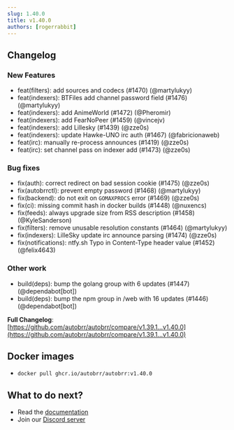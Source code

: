 ```yaml
---
slug: 1.40.0
title: v1.40.0
authors: [rogerrabbit]
---
```


## Changelog

### New Features

- feat(filters): add sources and codecs (#1470) (@martylukyy)
- feat(indexers): BTFiles add channel password field (#1476) (@martylukyy)
- feat(indexers): add AnimeWorld (#1472) (@Pheromir)
- feat(indexers): add FearNoPeer (#1459) (@vincejv)
- feat(indexers): add Lillesky (#1439) (@zze0s)
- feat(indexers): update Hawke-UNO irc auth (#1467) (@fabricionaweb)
- feat(irc): manually re-process announces (#1419) (@zze0s)
- feat(irc): set channel pass on indexer add (#1473) (@zze0s)

### Bug fixes

- fix(auth): correct redirect on bad session cookie (#1475) (@zze0s)
- fix(autobrrctl): prevent empty password (#1468) (@martylukyy)
- fix(backend): do not exit on `GOMAXPROCS` error (#1469) (@zze0s)
- fix(ci): missing commit hash in docker builds (#1448) (@nuxencs)
- fix(feeds): always upgrade size from RSS description (#1458) (@KyleSanderson)
- fix(filters): remove unusable resolution constants (#1464) (@martylukyy)
- fix(indexers): LilleSky update irc announce parsing (#1474) (@zze0s)
- fix(notifications): ntfy.sh Typo in Content-Type header value (#1452) (@felix4643)

### Other work

- build(deps): bump the golang group with 6 updates (#1447) (@dependabot[bot])
- build(deps): bump the npm group in /web with 16 updates (#1446) (@dependabot[bot])

**Full Changelog**: [https://github.com/autobrr/autobrr/compare/v1.39.1...v1.40.0](https://github.com/autobrr/autobrr/compare/v1.39.1...v1.40.0)

## Docker images

- `docker pull ghcr.io/autobrr/autobrr:v1.40.0`

## What to do next?

- Read the [documentation](https://autobrr.com)
- Join our [Discord server](https://discord.gg/8s5d8pFhba)
